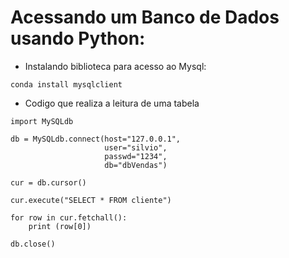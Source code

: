 # Acessando um Banco de Dados usando Python:

* Instalando biblioteca para acesso ao Mysql:

```
conda install mysqlclient
```

* Codigo que realiza a leitura de uma tabela

```
import MySQLdb

db = MySQLdb.connect(host="127.0.0.1",    
                     user="silvio",         
                     passwd="1234",  
                     db="dbVendas")       

cur = db.cursor()

cur.execute("SELECT * FROM cliente")

for row in cur.fetchall():
    print (row[0])

db.close()
```
